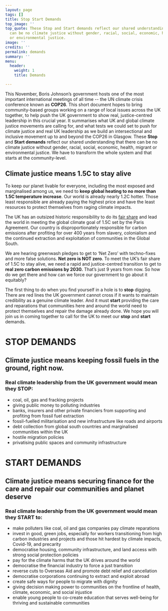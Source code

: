 ```yaml
---
layout: page
tags: []
title: Stop Start Demands
top_image: ''
top_quote: These Stop and Start demands reflect our shared understanding that there
  can be no climate justice without gender, racial, social, economic, health, migrant
  or environmental justice.
image: ''
credits: ''
permalink: demands
summary: ''
menu:
  header:
    weight: 1
    title: Demands

---
```

This November, Boris Johnson’s government hosts one of the most important international meetings of all time -- the UN climate crisis conference known as **COP26**. This short document hopes to bring community-based groups working on a range of local issues across the UK together, to help push the UK government to show real, justice-centred leadership in this crucial year. It summarises what UK and global climate justice movements are calling for, and what tests we could set to push for climate justice and real UK leadership as we build an intersectional and inclusive movement up to and beyond the COP26 in Glasgow. These **Stop** and **Start demands** reflect our shared understanding that there can be no climate justice without gender, racial, social, economic, health, migrant or environmental justice. We have to transform the whole system and that starts at the community-level.

## **Climate justice means 1.5C to stay alive**

To keep our planet livable for everyone, including the most exposed and marginalised among us, we need to **keep global heating to no more than 1.5C temperature increase**. Our world is already nearly 1.2C hotter. Those least responsible are already paying the highest price and have the least resources to protect themselves from raging climate impacts.

The UK has an outsized historic responsibility to do its [fair share](https://waronwant.org/sites/default/files/20-21_FairShareUK_Infographic_web.pdf) and lead the world in meeting the global climate goal of 1.5C set by the Paris Agreement. Our country is disproportionately responsible for carbon emissions after profiting for over 400 years from slavery, colonialism and the continued extraction and exploitation of communities in the Global South.

We are hearing greenwash pledges to get to ‘Net Zero’ with techno-fixes and more false solutions. **Net zero is NOT zero**. To meet the UK’s fair share of 1.5C to stay alive, we need a rapid and justice-centred transition to get to **real zero carbon emissions by 2030.** That’s just 9 years from now. So how do we get there and how can we force our government to go about it equitably?

The first thing to do when you find yourself in a hole is to **stop** digging. There are red lines the UK government cannot cross if it wants to maintain credibility as a genuine climate leader. And it must **start** providing the care and reparations that communities here and around the world need to protect themselves and repair the damage already done. We hope you will join us in coming together to call for the UK to meet our **stop** and **start** demands.

# **STOP DEMANDS**

## **Climate justice means keeping fossil fuels in the ground, right now.**

### **Real climate leadership from the UK government would mean they STOP:**

* coal, oil, gas and fracking projects
* giving public money to polluting industries
* banks, insurers and other private financiers from supporting and profiting from fossil fuel extraction
* fossil-fuelled militarisation and new infrastructure like roads and airports
* debt collection from global south countries and marginalised communities within the UK
* hostile migration policies
* privatising public spaces and community infrastructure

# **START DEMANDS**

## **Climate justice means securing finance for the care and repair our communities and planet deserve**

### **Real climate leadership from the UK government would mean they START to:**

* make polluters like coal, oil and gas companies pay climate reparations
* invest in good, green jobs, especially for workers transitioning from high carbon industries and projects and those hit hardest by climate impacts, Covid-19, and precarity
* democratise housing, community infrastructure, and land access with strong social protection policies
* pay for the climate harms that the UK drives around the world
* democratise the financial industry to force a just transition
* reverse cuts to Overseas Aid and promote debt relief and cancellation
* democratise corporations continuing to extract and exploit abroad
* create safe ways for people to migrate with dignity
* giving decision making power to communities on the frontline of health, climate, economic, and social injustice
* enable young people to co-create education that serves well-being for thriving and sustainable communities